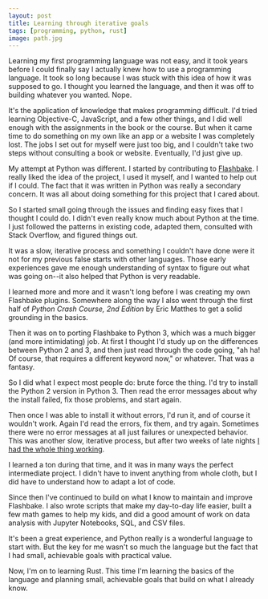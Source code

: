 ```yaml
---
layout: post
title: Learning through iterative goals
tags: [programming, python, rust]
image: path.jpg
---
```


Learning my first programming language was not easy, and it took years before I could finally say I actually knew how to use a programming language. It took so long because I was stuck with this idea of how it was supposed to go. I thought you learned the language, and then it was off to building whatever you wanted. Nope. 

It's the application of knowledge that makes programming difficult. I'd tried learning Objective-C, JavaScript, and a few other things, and I did well enough with the assignments in the book or the course. But when it came time to do something on my own like an app or a website I was completely lost. The jobs I set out for myself were just too big, and I couldn't take two steps without consulting a book or website. Eventually, I'd just give up.

My attempt at Python was different. I started by contributing to [Flashbake](https://github.com/cmdln/flashbake/). I really liked the idea of the project, I used it myself, and I wanted to help out if I could. The fact that it was written in Python was really a secondary concern. It was all about doing something for this project that I cared about.

So I started small going through the issues and finding easy fixes that I thought I could do. I didn't even really know much about Python at the time. I just followed the patterns in existing code, adapted them, consulted with Stack Overflow, and figured things out. 

It was a slow, iterative process and something I couldn't have done were it not for my previous false starts with other languages. Those early experiences gave me enough understanding of syntax to figure out what was going on--it also helped that Python is very readable. 

I learned more and more and it wasn't long before I was creating my own Flashbake plugins. Somewhere along the way I also went through the first half of *Python Crash Course, 2nd Edition* by Eric Matthes to get a solid grounding in the basics. 

Then it was on to porting Flashbake to Python 3, which was a much bigger (and more intimidating) job. At first I thought I'd study up on the differences between Python 2 and 3, and then just read through the code going, "ah ha! Of course, that requires a different keyword now," or whatever. That was a fantasy.

So I did what I expect most people do: brute force the thing. I'd try to install the Python 2 version in Python 3. Then read the error messages about why the install failed, fix those problems, and start again. 

Then once I was able to install it without errors, I'd run it, and of course it wouldn't work. Again I'd read the errors, fix them, and try again. Sometimes there were no error messages at all just failures or unexpected behavior. This was another slow, iterative process, but after two weeks of late nights [I had the whole thing working](https://github.com/cmdln/flashbake/pull/40/commits). 

I learned a ton during that time, and it was in many ways the perfect intermediate project. I didn't have to invent anything from whole cloth, but I did have to understand how to adapt a lot of code.

Since then I've continued to build on what I know to maintain and improve Flashbake. I also wrote scripts that make my day-to-day life easier, built a few math games to help my kids, and did a good amount of work on data analysis with Jupyter Notebooks, SQL, and CSV files. 

It's been a great experience, and Python really is a wonderful language to start with. But the key for me wasn't so much the language but the fact that I had small, achievable goals with practical value.

Now, I'm on to learning Rust. This time I'm learning the basics of the language and planning small, achievable goals that build on what I already know. 




